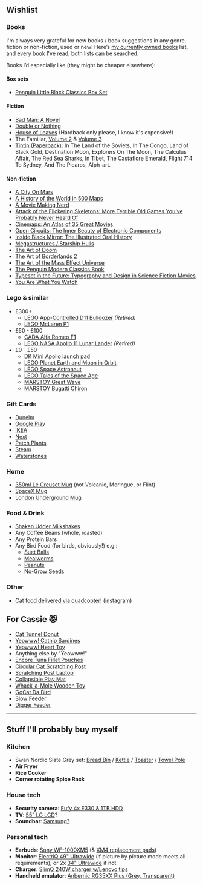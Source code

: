 ## Wishlist

### Books

I'm always very grateful for new books / book suggestions in any genre, fiction or non-fiction, used or new! Here’s [my currently owned books](https://www.goodreads.com/review/list/29398258-jake-lee?shelf=own) list, and [every book I've read](https://www.goodreads.com/review/list/29398258-jake-lee?ref=nav_mybooks&shelf=read), both lists can be searched.

Books I’d especially like (they might be cheaper elsewhere):

#### Box sets

- [Penguin Little Black Classics Box Set](https://www.amazon.co.uk/dp/0141398876/)

#### Fiction

- [Bad Man: A Novel](https://www.amazon.co.uk/dp/0385542925/)
- [Double or Nothing](https://www.abebooks.co.uk/servlet/BookDetailsPL?bi=31705404084)
- [House of Leaves](https://www.amazon.co.uk/dp/152994399X/) (Hardback only please, I know it's expensive!)
- The Familiar, [Volume 2](https://www.amazon.co.uk/Familiar-2-Into-Forest/dp/0375714960/) & [Volume 3](https://www.amazon.co.uk/Familiar-3-Honeysuckle-Pain/dp/0375714987/)
- [Tintin (Paperback)](https://www.tintin.com/en/albums): In The Land of the Soviets, In The Congo, Land of Black Gold, Destination Moon, Explorers On The Moon, The Calculus Affair, The Red Sea Sharks, In Tibet, The Castafiore Emerald, Flight 714 To Sydney, And The Picaros, Alph-art.

#### Non-fiction

- [A City On Mars](https://www.amazon.co.uk/dp/024145493X/)
- [A History of the World in 500 Maps](https://www.amazon.co.uk/dp/0500252653)
- [A Movie Making Nerd](https://www.amazon.co.uk/dp/B0BMF3VHQY/)
- [Attack of the Flickering Skeletons: More Terrible Old Games You’ve Probably Never Heard Of](https://www.amazon.co.uk/dp/1783524138/)
- [Cinemaps: An Atlas of 35 Great Movies](https://www.amazon.co.uk/dp/1594749892/)
- [Open Circuits: The Inner Beauty of Electronic Components](https://www.amazon.co.uk/dp/1718502346/)
- [Inside Black Mirror: The Illustrated Oral History](https://www.amazon.co.uk/dp/1529102588/)
- [Megastructures / Starship Hulls](https://artofsoulburn.gumroad.com/)
- [The Art of Doom](https://www.amazon.co.uk/dp/1616559349/)
- [The Art of Borderlands 2](https://www.amazon.co.uk/dp/0744014379)
- [The Art of the Mass Effect Universe](https://www.amazon.co.uk/dp/1595827684/)
- [The Penguin Modern Classics Book](https://www.amazon.co.uk/dp/0241441609)
- [Typeset in the Future: Typography and Design in Science Fiction Movies](https://www.amazon.co.uk/dp/1419727141/)
- [You Are What You Watch](https://www.amazon.co.uk/dp/1523515899/)

### Lego & similar

- £300+
  - [LEGO App-Controlled D11 Bulldozer](https://www.lego.com/en-gb/product/app-controlled-cat-d11-bulldozer-42131) _(Retired)_
  - [LEGO McLaren P1](https://www.lego.com/en-gb/product/mclaren-p1-42172)
- £50 - £100
  - [CADA Alfa Romeo F1](https://www.yourwobb.com/collections/cada/products/cada-c64005-alfa-romeo-f1-team-orlen-c42-2022?variant=43122022023324)
  - [LEGO NASA Apollo 11 Lunar Lander](https://www.lego.com/en-gb/product/nasa-apollo-11-lunar-lander-10266) _(Retired)_
- £0 - £50
  - [DK Mini Apollo launch pad](https://www.yourwobb.com/collections/aerospace-series/products/dk-7022-mini-apollo-launch-pad-and-rocket?variant=39916665274524)
  - [LEGO Planet Earth and Moon in Orbit](https://www.lego.com/en-gb/product/planet-earth-and-moon-in-orbit-42179)
  - [LEGO Space Astronaut](https://www.lego.com/en-gb/product/space-astronaut-31152)
  - [LEGO Tales of the Space Age](https://www.lego.com/en-gb/product/tales-of-the-space-age-21340)
  - [MARSTOY Great Wave](https://www.marstoy.net/products/the-hokusai-the-great-wave)
  - [MARSTOY Bugatti Chiron](https://www.marstoy.net/products/the-bugatti-chiron)

### Gift Cards

- [Dunelm](https://www.dunelm.com/info/gift-cards)
- [Google Play](https://www.amazon.co.uk/dp/B07Y3JB99B/)
- [IKEA](https://giftcard.ikea.co.uk/)
- [Next](https://www4.next.co.uk/gift-cards)
- [Patch Plants](https://www.patchplants.com/gb/en/vouchers/patch-9/)
- [Steam](https://help.steampowered.com/en/faqs/view/5BB2-E986-A733-CF0E#:~:text=Media%20Markt-,UK,-Argos)
- [Waterstones](https://www.waterstonesgiftcards.com/product-category/gift-cards/)

### Home

- [350ml Le Creuset Mug](https://www.amazon.co.uk/dp/B07MKYHTKV/) (not Volcanic, Meringue, or Flint)
- [SpaceX Mug](https://shop.nasaspaceflight.com/products/texas-tank-watchers-22-mug)
- [London Underground Mug](https://www.ltmuseumshop.co.uk/homeware/category/mugs-cups/tube-lines-mug)

### Food & Drink

- [Shaken Udder Milkshakes](https://shakenudder.com/product/3-cases-30-x-330ml-bottles)
- Any Coffee Beans (whole, roasted)
- Any Protein Bars
- Any Bird Food (for birds, obviously!) e.g.:
    - [Suet Balls](https://www.amazon.co.uk/Suet-Shop-Standard-Energy-Protein/dp/B0CP65DCVZ/)
    - [Mealworms](https://www.amazon.co.uk/Premium-Dried-Mealworms-5-Litre/dp/B086CC8D6R/)
    - [Peanuts](https://www.amazon.co.uk/Garden-Ting-Premium-Peanut-Kernels/dp/B08MF1HS7G/)
    - [No-Grow Seeds](https://www.amazon.co.uk/Extra-Select-grow-Wild-Bucket/dp/B07Z2M6N8G/)

### Other

- [Cat food delivered via quadcopter!](https://www.patreon.com/ProhorTv/shop/your-logo-on-quadcopter-252718) ([instagram](https://www.instagram.com/prohor.tv/))

## For Cassie 😻

- [Cat Tunnel Donut](https://www.amazon.co.uk/dp/B08CDSPYNW/)
- [Yeowww! Catnip Sardines](https://www.amazon.co.uk/dp/B00198RKEG/)
- [Yeowww! Heart Toy](https://www.amazon.co.uk/dp/B001SGEF4M/)
- Anything else by "Yeowww!"
- [Encore Tuna Fillet Pouches](https://www.amazon.co.uk/dp/B005QMUL9W/)
- [Circular Cat Scratching Post](https://www.amazon.co.uk/dp/B083LZBHM9)
- [Scratching Post Laptop](https://www.amazon.co.uk/dp/B00ZFSFOO4)
- [Collapsible Play Mat](https://www.amazon.co.uk/dp/B07F2G7ZHT)
- [Whack-a-Mole Wooden Toy](https://www.amazon.co.uk/dp/B07RKWFRVF/)
- [GoCat Da Bird](https://www.amazon.co.uk/dp/B000F9JJJE/)
- [Slow Feeder](https://www.amazon.co.uk/dp/B00EB4IV2A/)
- [Digger Feeder](https://www.amazon.co.uk/dp/B015P13QMM/)

---

## Stuff I'll probably buy myself

### Kitchen

- Swan Nordic Slate Grey set: [Bread Bin](https://www.amazon.co.uk/Swan-SWKA17512GRYN-Nordic-Scandi-Cutting/dp/B07WTQVW4K) / [Kettle](https://www.amazon.co.uk/Swan-SK14610GRYN-Nordic-Kettle-Housing/dp/B07HXD9HBZ/) / [Toaster](https://www.amazon.co.uk/Swan-ST14620GRYN-Slice-Nordic-Toaster/dp/B07HX5QW15/) / [Towel Pole](https://shop.swan-brand.co.uk/products/nordic-towel-pole-with-bamboo-base)
- **Air Fryer**
- **Rice Cooker**
- **Corner rotating Spice Rack**

### House tech

- **Security camera**: [Eufy 4x E330 & 1TB HDD](https://uk.eufy.com/products/e8600323)
- **TV**: [55" LG LCD](https://www.which.co.uk/reviews/televisions/lg-55qned756ra)?
- **Soundbar**: [Samsung?](https://www.amazon.co.uk/Samsung-Q600C-3-1-2ch-Soundbar-Speaker/dp/B0BXQ2HYSL)

### Personal tech

- **Earbuds**: [Sony WF-1000XM5](https://www.amazon.co.uk/gp/product/B0C4TLFZSZ) (& [XM4 replacement pads](https://www.amazon.co.uk/SOULWIT-Replacement-WH-1000XM4-Canceling-Headphones-Black/dp/B09BW32ZCZ/))
- **Monitor**: [ElectriQ 49" Ultrawide](https://www.laptopsdirect.co.uk/electriq-49-qled-5k-uwhd-120hz-curved-monitor-eiq-49cv5uwd120fshqa/version.asp?wgu=272145_1293805_17045396036286_f5d3ab10c2) (if picture by picture mode meets all requirements), or 2x [34" Ultrawide](https://www.currys.co.uk/products/acer-cz342cur-wide-quad-hd-34-curved-va-lcd-monitor-black-10251643.html) if not
- **Charger**: [SlimQ 240W charger w/Lenovo tips](https://slimq.life/products/240w-dc-usb-c-gan-charger?variant=40122889601206)
- **Handheld emulator**: [Anbernic RG35XX Plus (Grey, Transparent)](https://anbernic.com/products/rg35xx-plus?variant=44462924923137)
